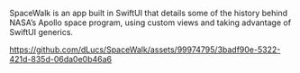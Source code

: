 SpaceWalk is an app built in SwiftUI that details some of the history behind NASA’s Apollo space program, using custom views and taking advantage of SwiftUI generics.

https://github.com/dLucs/SpaceWalk/assets/99974795/3badf90e-5322-421d-835d-06da0e0b46a6

